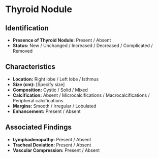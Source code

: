 
# Thyroid Nodule

## Identification

- **Presence of Thyroid Nodule:** Present / Absent
- **Status:** New / Unchanged / Increased / Decreased / Complicated / Removed

## Characteristics

- **Location:** Right lobe / Left lobe / Isthmus
- **Size (cm):** [Specify size]
- **Composition:** Cystic / Solid / Mixed
- **Calcification:** Absent / Microcalcifications / Macrocalcifications / Peripheral calcifications
- **Margins:** Smooth / Irregular / Lobulated
- **Enhancement:** Present / Absent

## Associated Findings

- **Lymphadenopathy:** Present / Absent
- **Tracheal Deviation:** Present / Absent
- **Vascular Compression:** Present / Absent
